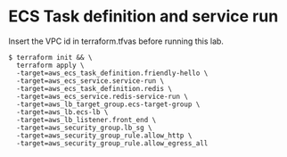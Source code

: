 # ECS Task definition and service run

Insert the VPC id in terraform.tfvas before running this lab.

```console
$ terraform init && \
  terraform apply \
  -target=aws_ecs_task_definition.friendly-hello \
  -target=aws_ecs_service.service-run \
  -target=aws_ecs_task_definition.redis \
  -target=aws_ecs_service.redis-service-run \
  -target=aws_lb_target_group.ecs-target-group \
  -target=aws_lb.ecs-lb \
  -target=aws_lb_listener.front_end \
  -target=aws_security_group.lb_sg \
  -target=aws_security_group_rule.allow_http \
  -target=aws_security_group_rule.allow_egress_all
```